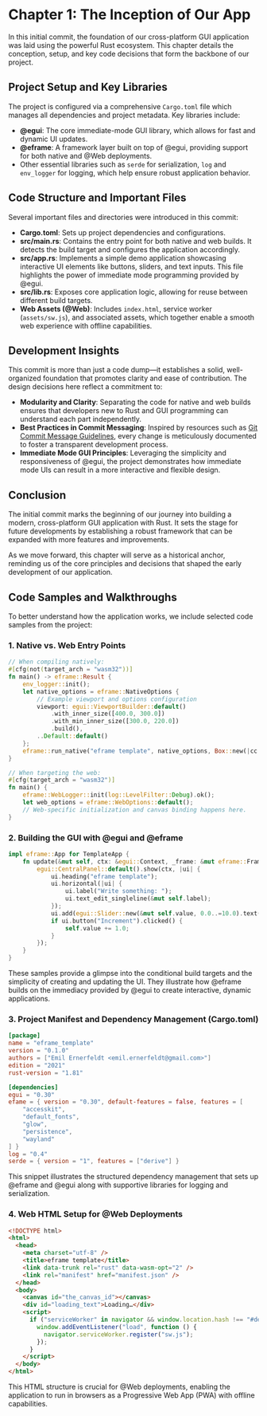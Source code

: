 # Chapter 1: The Inception of Our App

In this initial commit, the foundation of our cross-platform GUI application was laid using the powerful Rust ecosystem. This chapter details the conception, setup, and key code decisions that form the backbone of our project.

## Project Setup and Key Libraries

The project is configured via a comprehensive `Cargo.toml` file which manages all dependencies and project metadata. Key libraries include:

- **@egui**: The core immediate-mode GUI library, which allows for fast and dynamic UI updates.
- **@eframe**: A framework layer built on top of @egui, providing support for both native and @Web deployments.
- Other essential libraries such as `serde` for serialization, `log` and `env_logger` for logging, which help ensure robust application behavior.

## Code Structure and Important Files

Several important files and directories were introduced in this commit:

- **Cargo.toml**: Sets up project dependencies and configurations.
- **src/main.rs**: Contains the entry point for both native and web builds. It detects the build target and configures the application accordingly.
- **src/app.rs**: Implements a simple demo application showcasing interactive UI elements like buttons, sliders, and text inputs. This file highlights the power of immediate mode programming provided by @egui.
- **src/lib.rs**: Exposes core application logic, allowing for reuse between different build targets.
- **Web Assets (@Web)**: Includes `index.html`, service worker (`assets/sw.js`), and associated assets, which together enable a smooth web experience with offline capabilities.

## Development Insights

This commit is more than just a code dump—it establishes a solid, well-organized foundation that promotes clarity and ease of contribution. The design decisions here reflect a commitment to:

- **Modularity and Clarity**: Separating the code for native and web builds ensures that developers new to Rust and GUI programming can understand each part independently.
- **Best Practices in Commit Messaging**: Inspired by resources such as [Git Commit Message Guidelines](https://github.com/joelparkerhenderson/git-commit-message), every change is meticulously documented to foster a transparent development process.
- **Immediate Mode GUI Principles**: Leveraging the simplicity and responsiveness of @egui, the project demonstrates how immediate mode UIs can result in a more interactive and flexible design.

## Conclusion

The initial commit marks the beginning of our journey into building a modern, cross-platform GUI application with Rust. It sets the stage for future developments by establishing a robust framework that can be expanded with more features and improvements.

As we move forward, this chapter will serve as a historical anchor, reminding us of the core principles and decisions that shaped the early development of our application.

## Code Samples and Walkthroughs

To better understand how the application works, we include selected code samples from the project:

### 1. Native vs. Web Entry Points

```rust
// When compiling natively:
#[cfg(not(target_arch = "wasm32"))]
fn main() -> eframe::Result {
    env_logger::init();
    let native_options = eframe::NativeOptions {
        // Example viewport and options configuration
        viewport: egui::ViewportBuilder::default()
            .with_inner_size([400.0, 300.0])
            .with_min_inner_size([300.0, 220.0])
            .build(),
        ..Default::default()
    };
    eframe::run_native("eframe template", native_options, Box::new(|cc| Ok(Box::new(eframe_template::TemplateApp::new(cc))))
}

// When targeting the web:
#[cfg(target_arch = "wasm32")]
fn main() {
    eframe::WebLogger::init(log::LevelFilter::Debug).ok();
    let web_options = eframe::WebOptions::default();
    // Web-specific initialization and canvas binding happens here.
}
```

### 2. Building the GUI with @egui and @eframe

```rust
impl eframe::App for TemplateApp {
    fn update(&mut self, ctx: &egui::Context, _frame: &mut eframe::Frame) {
        egui::CentralPanel::default().show(ctx, |ui| {
            ui.heading("eframe template");
            ui.horizontal(|ui| {
                ui.label("Write something: ");
                ui.text_edit_singleline(&mut self.label);
            });
            ui.add(egui::Slider::new(&mut self.value, 0.0..=10.0).text("value"));
            if ui.button("Increment").clicked() {
                self.value += 1.0;
            }
        });
    }
}
```

These samples provide a glimpse into the conditional build targets and the simplicity of creating and updating the UI. They illustrate how @eframe builds on the immediacy provided by @egui to create interactive, dynamic applications.

### 3. Project Manifest and Dependency Management (Cargo.toml)

```toml
[package]
name = "eframe_template"
version = "0.1.0"
authors = ["Emil Ernerfeldt <emil.ernerfeldt@gmail.com>"]
edition = "2021"
rust-version = "1.81"

[dependencies]
egui = "0.30"
efame = { version = "0.30", default-features = false, features = [
    "accesskit",
    "default_fonts",
    "glow",
    "persistence",
    "wayland"
] }
log = "0.4"
serde = { version = "1", features = ["derive"] }
```

This snippet illustrates the structured dependency management that sets up @eframe and @egui along with supportive libraries for logging and serialization.

### 4. Web HTML Setup for @Web Deployments

```html
<!DOCTYPE html>
<html>
  <head>
    <meta charset="utf-8" />
    <title>eframe template</title>
    <link data-trunk rel="rust" data-wasm-opt="2" />
    <link rel="manifest" href="manifest.json" />
  </head>
  <body>
    <canvas id="the_canvas_id"></canvas>
    <div id="loading_text">Loading…</div>
    <script>
      if ("serviceWorker" in navigator && window.location.hash !== "#dev") {
        window.addEventListener("load", function () {
          navigator.serviceWorker.register("sw.js");
        });
      }
    </script>
  </body>
</html>
```

This HTML structure is crucial for @Web deployments, enabling the application to run in browsers as a Progressive Web App (PWA) with offline capabilities.
